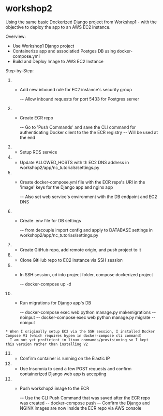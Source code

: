 # workshop2

Using the same basic Dockerized Django project from Workshop1 -
with the objective to deploy the app to an AWS EC2 instance.

Overview:
  - Use Workshop1 Django project
  - Containerize app and associatied Postges DB using docker-compose.yml
  - Build and Deploy Image to AWS EC2 Instance

Step-by-Step:
   1. - Add new inbound rule for EC2 instance's security group 
        
        -- Allow inbound requests for port 5433 for Postgres server     
        
   2. - Create ECR repo
        
        -- Go to 'Push Commands' and save the CLI command for authenticating Docker client to the the ECR registry
        -- Will be used at the end
        
   3. - Setup RDS service
    
   4. - Update ALLOWED_HOSTS with th EC2 DNS address in workshop2/app/nc_tutorials/settings.py 
    
   5. - Create docker-compose.yml file with the ECR repo's URI
        in the 'image' keys for the Django app and nginx app
        
        -- Also set web service's environment with the DB endpoint and EC2 DNS
        
   6. - Create .env file for DB settings 
        
        -- from decouple import config and apply to DATABASE settings in workshop2/app/nc_tutorias/settings.py 
        
   7. - Create GitHub repo, add remote origin, and push project to it
    
   8. - Clone GitHub repo to EC2 instance via SSH session
    
   9. - In SSH session, cd into project folder, compose dockerized project
        
        -- docker-compose up -d
        
  10. - Run migrations for Django app's DB
        
        -- docker-compose exec web python manage.py makemigrations --noinput
        -- docker-compose exec web python manage.py migrate --noinput
    
    * When I originally setup EC2 via the SSH session, I installed Docker Compose V1 (which requires hypen in docker-compose cli command)
      I am not yet proficient in linux commands/provisioning so I kept this version rather than installing V2
          
  11. - Confirm container is running on the Elastic IP
   
  12. - Use Insomnia to send a few POST requests and confirm containerized Django web app is accepting
   
  13. - Push workshop2 image to the ECR 
  
        -- Use the CLI Push Command that was saved after the ECR repo was created
        -- docker-compose push 
        -- Confirm the Django and NGINX images are now inside the ECR repo via AWS console 
